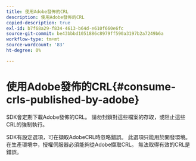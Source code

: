 ```yaml
---
title: 使用Adobe發佈的CRL
description: 使用Adobe發佈的CRL
copied-description: true
exl-id: b7f68a29-f834-4613-b64d-e610f660e6fc
source-git-commit: be43bbbd1051886c8979ff590a3197b2a7249b6a
workflow-type: tm+mt
source-wordcount: '83'
ht-degree: 0%

---
```


# 使用Adobe發佈的CRL{#consume-crls-published-by-adobe}

SDK會定期下載Adobe發佈的CRL。 請勿封鎖對這些檔案的存取，或阻止這些CRL的強制執行。

SDK有設定選項，可在擷取AdobeCRL時忽略錯誤。 此選項只能用於開發環境。 在生產環境中，授權伺服器必須能夠從Adobe擷取CRL。 無法取得有效的CRL是錯誤。
